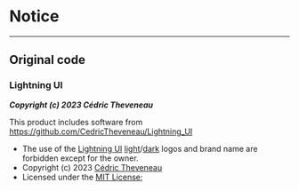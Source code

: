 # Notice

---

## Original code

### Lightning UI

**_Copyright (c) 2023 Cédric Theveneau_**

This product includes software from https://github.com/CedricTheveneau/Lightning_UI

- The use of the [Lightning UI](https://github.com/CedricTheveneau/Lightning_UI) [light](./assets/logoLight.svg)/[dark](./assets/logoDark.svg) logos and brand name are forbidden except for the owner.
- Copyright (c) 2023 [Cédric Theveneau](https://github.com/CedricTheveneau)
- Licensed under the [MIT License](https://www.tldrlegal.com/license/mit-license);
